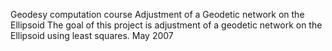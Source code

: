 Geodesy computation course
Adjustment of a Geodetic network on the Ellipsoid
The goal of this project is adjustment of a geodetic network on the Ellipsoid using least squares.
May 2007
